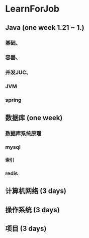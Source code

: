 # LearnForJob

## Java (one week 1.21 ~ 1.)

### 基础、
### 容器、
### 并发JUC、
### JVM
### spring

## 数据库 (one week)

### 数据库系统原理

### mysql
#### 索引
#### 

### redis

## 计算机网络 (3 days)

## 操作系统 (3 days)

## 项目 (3 days)
